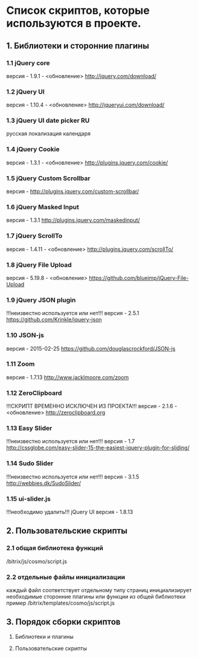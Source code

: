 
# Список скриптов, которые используются в проекте.

## 1. Библиотеки и сторонние плагины

### 1.1 jQuery core
версия - 1.9.1 - <обновление>
http://jquery.com/download/

### 1.2 jQuery UI
версия - 1.10.4 - <обновление>
http://jqueryui.com/download/

### 1.3 jQuery UI date picker RU
русская локализация календаря

### 1.4 jQuery Cookie
версия - 1.3.1 - <обновление>
http://plugins.jquery.com/cookie/

### 1.5 jQuery Custom Scrollbar
версия -
http://plugins.jquery.com/custom-scrollbar/

### 1.6 jQuery Masked Input
версия - 1.3.1
http://plugins.jquery.com/maskedinput/

### 1.7 jQuery ScrollTo
версия - 1.4.11 - <обновление>
http://plugins.jquery.com/scrollTo/

### 1.8 jQuery File Upload
версия - 5.19.8 - <обновление>
https://github.com/blueimp/jQuery-File-Upload

### 1.9 jQuery JSON plugin
!!!неизвестно используется или нет!!!
версия - 2.5.1
https://github.com/Krinkle/jquery-json

### 1.10 JSON-js
версия - 2015-02-25
https://github.com/douglascrockford/JSON-js

### 1.11 Zoom
версия - 1.7.13
http://www.jacklmoore.com/zoom

### 1.12 ZeroClipboard
!!!СКРИПТ ВРЕМЕННО ИСКЛЮЧЕН ИЗ ПРОЕКТА!!!
версия - 2.1.6 - <обновление>
http://zeroclipboard.org
    
### 1.13 Easy Slider
!!!неизвестно используется или нет!!!
версия - 1.7
http://cssglobe.com/easy-slider-15-the-easiest-jquery-plugin-for-sliding/

### 1.14 Sudo Slider
!!!неизвестно используется или нет!!!
версия - 3.1.5
http://webbies.dk/SudoSlider/

### 1.15 ui-slider.js
!!!необходимо удалить!!!
jQuery UI
версия - 1.8.13
    
## 2. Пользовательские скрипты

### 2.1 общая библиотека функций
/bitrix/js/cosmo/script.js

### 2.2 отдельные файлы инициализации
каждый файл соответствует отдельному типу страниц
инициализирует необходимые сторонние плагины или функции из общей библиотеки
пример
/bitrix/templates/cosmo/js/script.js

## 3. Порядок сборки скриптов

1. Библиотеки и плагины

2. Пользовательские скрипты